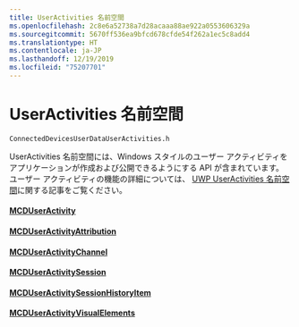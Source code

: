 ```yaml
---
title: UserActivities 名前空間
ms.openlocfilehash: 2c8e6a52738a7d28acaaa88ae922a0553606329a
ms.sourcegitcommit: 5670ff536ea9bfcd678cfde54f262a1ec5c8add4
ms.translationtype: HT
ms.contentlocale: ja-JP
ms.lasthandoff: 12/19/2019
ms.locfileid: "75207701"
---
```

# <a name="useractivities-namespace"></a>UserActivities 名前空間
```
ConnectedDevicesUserDataUserActivities.h
```

UserActivities 名前空間には、Windows スタイルのユーザー アクティビティをアプリケーションが作成および公開できるようにする API が含まれています。 ユーザー アクティビティの機能の詳細については、 [UWP UserActivities 名前空間](https://docs.microsoft.com/uwp/api/windows.applicationmodel.useractivities)に関する記事をご覧ください。

#### <a name="mcduseractivitymcduseractivitymd"></a>[MCDUserActivity](MCDUserActivity.md)
#### <a name="mcduseractivityattributionmcduseractivityattributionmd"></a>[MCDUserActivityAttribution](MCDUserActivityAttribution.md)
#### <a name="mcduseractivitychannelmcduseractivitychannelmd"></a>[MCDUserActivityChannel](MCDUserActivityChannel.md)
#### <a name="mcduseractivitysessionmcduseractivitysessionmd"></a>[MCDUserActivitySession](MCDUserActivitySession.md)
#### <a name="mcduseractivitysessionhistoryitemmcduseractivitysessionhistoryitemmd"></a>[MCDUserActivitySessionHistoryItem](MCDUserActivitySessionHistoryItem.md)
#### <a name="mcduseractivityvisualelementsmcduseractivityvisualelementsmd"></a>[MCDUserActivityVisualElements](MCDUserActivityVisualElements.md)